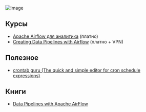 ![image](https://github.com/user-attachments/assets/4d17b0be-60ec-457e-9730-a34e5e8d3b7d)


## Курсы

- [Apache Airflow для аналитика](https://stepik.org/course/99527) (платно)
- [Creating Data Pipelines with Airflow](https://www.datacamp.com/webinars/creating-data-pipelines-with-airflow) (платно + VPN)

## Полезное

- [crontab guru (The quick and simple editor for cron schedule expressions)](https://crontab.guru)

## Книги

- [Data Pipelines with Apache AirFlow](https://cloud.mail.ru/public/Ho12/xuNekntDC)
